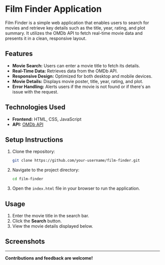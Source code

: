 # Film Finder Application

Film Finder is a simple web application that enables users to search for movies and retrieve key details such as the title, year, rating, and plot summary. It utilizes the OMDb API to fetch real-time movie data and presents it in a clean, responsive layout.

## Features

- **Movie Search:** Users can enter a movie title to fetch its details.
- **Real-Time Data:** Retrieves data from the OMDb API.
- **Responsive Design:** Optimized for both desktop and mobile devices.
- **Movie Details:** Displays movie poster, title, year, rating, and plot.
- **Error Handling:** Alerts users if the movie is not found or if there's an issue with the request.

## Technologies Used

- **Frontend:** HTML, CSS, JavaScript
- **API:** [OMDb API](http://www.omdbapi.com/)

## Setup Instructions

1. Clone the repository:
   ```bash
   git clone https://github.com/your-username/film-finder.git
   ```

2. Navigate to the project directory:
   ```bash
   cd film-finder
   ```

3. Open the `index.html` file in your browser to run the application.

## Usage

1. Enter the movie title in the search bar.
2. Click the **Search** button.
3. View the movie details displayed below.

## Screenshots


---

**Contributions and feedback are welcome!**

